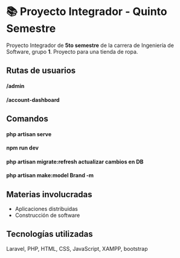 # 📚 Proyecto Integrador - Quinto Semestre
Proyecto Integrador de **5to semestre** de la carrera de Ingeniería de Software, grupo **1**. Proyecto para una tienda de ropa. 

## Rutas de usuarios

#### /admin
#### /account-dashboard

## Comandos

#### php artisan serve
#### npm run dev 
#### php artisan migrate:refresh    **actualizar cambios en DB**
#### php artisan make:model Brand -m


## Materias involucradas

- Aplicaciones distribuidas
- Construcción de software

## Tecnologías utilizadas

Laravel, PHP, HTML, CSS, JavaScript, XAMPP, bootstrap


<!-- Modelo: -->
<!-- 
app
    Http
        Controllers
            Auth
                ConfirmPasswordController.php
                ForgorPasswordController.php
                LoginController.php
                RegisterController.php
                ResetPasswordController.php
                VerificationController.php
            AdminController.php
            Controller.php
            HomeController.php
            UserController.php
        Middleware
            AuthAdmin.php
    Models
        Brand.php
        Category.php
        User.php
    Providers
        AppServiceProvider.php
bootstrap
    cache
        .gitignore
        packages.php
        services.php
    app.php
    providers.php
config
    app.php
    auth.php
    cache.php
    database.php
    filesystems.php
    logging.php
    mail.php
    queue.php
    services.php
    session.php
database
    factories
        UserFactory.php
    migrations
        users_table.php
        cache_table.php
        jobs_cache.php
        brands_table.php
        categories_table.php
    seeders
        DatabaseSeeder.php
    .gitignore
    database.sqlite
node_modules
public
    assets
        css
            plugins
                swiper.min.css
            custom.css
            style.css
        fonts
            SofiaProBold.woff
        images
            about
                about-1.jpg
            home
                ...
            products
                ...
            shop
                ...
        js
    build
    css
    font
    icon
    images
    js
    uploads
        categories
        uploads
    hot
    index.php
resources
    css
    js
    sass
    views
        admin
            brand-add.blade.php
            brand-edit.blade.php
            brands.blade.php
            categories.blade.php
            category-add.blade.php
            category-edit.blade.php
            index.blade.php
        auth
            passwords
            login.blade.php
            register.blade.php
            verify.blade.php
        layouts
            admin.blade.php
            app.blade.php
        user
            account-nav.blade.php
            index.blade.php
        contact.blade.php
        home.blade.php
        index.blade.php
routes
    console.php
    web.php
storage
tests
vender
.editorconfig
.emv
.env.example
.gitattributes
.gitignore
artisan
composer.json
composer.lock
package-lock.json
package.json
 -->
